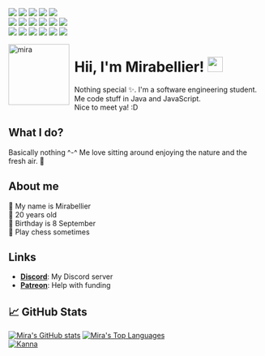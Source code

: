 ![](https://api.ghprofile.me/view?username=MiraBellierr&color=DA70D6&style=plastic&logo=Github&logoColor=DA70D6)
[![](https://img.shields.io/discord/864537979339014184?color=blue&label=Kanna%27s%20Kawaii%20Klubhouse&logo=discord&logoColor=white&style=plastic)](https://discord.gg/NcPeGuNEdc)
[![](https://img.shields.io/github/sponsors/MiraBellierr?color=DDA0DD&label=Patreon&logo=Patreon&logoColor=DDA0DD&style=plastic)](https://www.patreon.com/jasminebot)
[![](https://img.shields.io/github/followers/MiraBellierr?color=EE82EE&label=Followers&logo=Github&logoColor=EE82EE&style=plastic)](https://github.com/MiraBellierr)
[![](https://img.shields.io/github/stars/MiraBellierr/Kannabotto?color=DA70D6&label=Stars&logo=Github&logoColor=DA70D6&style=plastic)](https://github.com/MiraBellierr/Kannabotto)<br>
![](https://img.shields.io/badge/Linux-00008B?style=plastic&logo=linux&logoColor=white)
![](https://img.shields.io/badge/Ubuntu-E95420?style=plastic&logo=ubuntu&logoColor=white)
![](https://img.shields.io/badge/Bash-ED1C24?style=plastic&logo=gnu-bash&logoColor=white)
![](https://img.shields.io/badge/Visual%20Studio%20Code-0078d7?style=plastic&logo=visual-studio-code&logoColor=white)
![](https://img.shields.io/badge/SQLite-07405E?style=plastic&logo=sqlite&logoColor=white)
![](https://img.shields.io/badge/JavaScript-F7DF1E?style=plastic&logo=javascript&logoColor=black)<br>
![](https://img.shields.io/badge/Node.js-43853D?style=plastic&logo=node-dot-js&logoColor=white)
![](https://img.shields.io/badge/C%2B%2B-00599C?style=plastic&logo=c%2B%2B&logoColor=white)
![](https://img.shields.io/badge/C-00599C?style=plastic&logo=c&logoColor=white)
![](https://img.shields.io/badge/Java-ED8B00?style=plastic&logo=java&logoColor=white)
![](https://img.shields.io/badge/DigitalOcean-%230167ff.svg?style=plastic&logo=digitalOcean&logoColor=white)
![](https://img.shields.io/badge/Intel-Core_i5_5th-0071C5?style=plastic&logo=intel&logoColor=white)

<img width="120" height="120" align="left" style="float: left; margin: 0 10px 0 0;" alt="mira" src="https://github.com/MiraBellierr.png">

# Hii, I'm Mirabellier! <img src="https://raw.githubusercontent.com/MartinHeinz/MartinHeinz/master/wave.gif" width="30px">
Nothing special ✨. I'm a software engineering student. Me code stuff in Java and JavaScript.<br>Nice to meet ya! :D
## What I do?
Basically nothing ^-^ Me love sitting around enjoying the nature and the fresh air. 🌳

## About me
🌿 My name is Mirabellier<br>
🍂 20 years old<br>
🍓 Birthday is 8 September<br>
🧩 Play chess sometimes<br>

## Links
* **[Discord](https://discord.gg/NcPeGuNEdc)**: My Discord server
* **[Patreon](https://www.patreon.com/kannacoco?fan_landing=true)**: Help with funding
## &#x1f4c8; GitHub Stats
[![Mira's GitHub stats](https://github-readme-stats.vercel.app/api?username=MiraBellierr&title_color=ffffff&text_color=c9cacc&icon_color=2bbc8a&bg_color=1d1f21)](https://github.com/MiraBellierr)
[![Mira's Top Languages](https://github-readme-stats.vercel.app/api/top-langs/?username=MiraBellierr&title_color=ffffff&text_color=c9cacc&icon_color=2bbc8a&bg_color=1d1f21&langs_count=11&hide=html,css,makefile,shell)](https://github.com/MiraBellierr)
<br>
[![Kanna](https://github-readme-stats.vercel.app/api/pin/?username=MiraBellierr&repo=princess-lovely&title_color=ffffff&text_color=c9cacc&icon_color=2bbc8a&bg_color=1d1f21)](https://github.com/MiraBellierr/princess-lovely)
